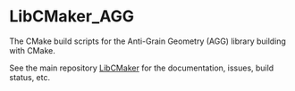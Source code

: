 # LibCMaker_AGG

The CMake build scripts for the Anti-Grain Geometry (AGG) library building with CMake.

See the main repository [LibCMaker](https://github.com/LibCMaker/LibCMaker) for the documentation, issues, build status, etc.

